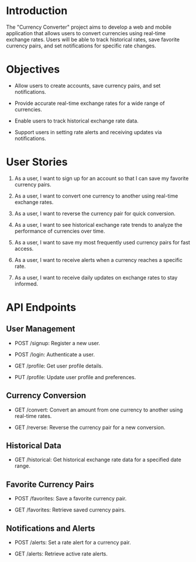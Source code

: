 # Introduction
The "Currency Converter" project aims to develop a web and mobile application that allows users to convert currencies using real-time exchange rates. Users will be able to track historical rates, save favorite currency pairs, and set notifications for specific rate changes.

# Objectives
* Allow users to create accounts, save currency pairs, and set notifications.

* Provide accurate real-time exchange rates for a wide range of currencies.

* Enable users to track historical exchange rate data.

* Support users in setting rate alerts and receiving updates via notifications.

# User Stories
1.  As a user, I want to sign up for an account so that I can save my favorite currency pairs.

2.  As a user, I want to convert one currency to another using real-time exchange rates.

3.  As a user, I want to reverse the currency pair for quick conversion.

4.  As a user, I want to see historical exchange rate trends to analyze the performance of currencies over time.

5.  As a user, I want to save my most frequently used currency pairs for fast access.

6.  As a user, I want to receive alerts when a currency reaches a specific rate.

7.  As a user, I want to receive daily updates on exchange rates to stay informed.

# API Endpoints

## User Management
* POST /signup: Register a new user.

* POST /login: Authenticate a user.

* GET /profile: Get user profile details.

* PUT /profile: Update user profile and preferences.

## Currency Conversion
* GET /convert: Convert an amount from one currency to another using real-time rates.

* GET /reverse: Reverse the currency pair for a new conversion.

## Historical Data
* GET /historical: Get historical exchange rate data for a specified date range.

## Favorite Currency Pairs
* POST /favorites: Save a favorite currency pair.

* GET /favorites: Retrieve saved currency pairs.

## Notifications and Alerts
* POST /alerts: Set a rate alert for a currency pair.

* GET /alerts: Retrieve active rate alerts.
